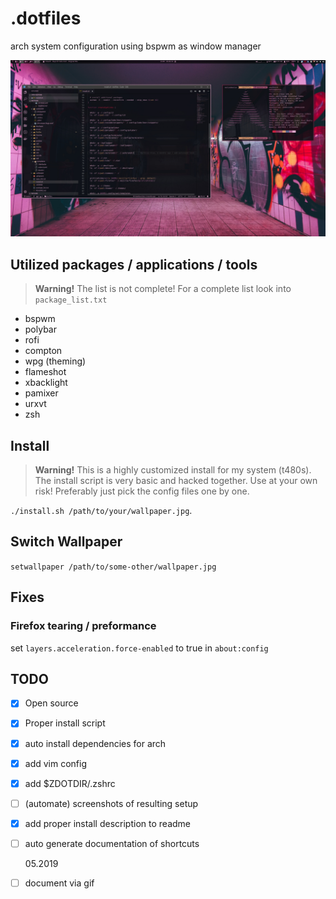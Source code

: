 # .dotfiles

arch system configuration using bspwm as window manager

![Desktop Screenshot](https://github.com/mklan/dotfiles/blob/master/screenshots/desktop.jpg)

## Utilized packages / applications / tools

> **Warning!** The list is not complete! For a complete list look into `package_list.txt`

- bspwm
- polybar
- rofi
- compton
- wpg (theming)
- flameshot
- xbacklight
- pamixer
- urxvt
- zsh

## Install

> **Warning!** This is a highly customized install for my system (t480s). The install script is very basic and hacked together. Use at your own risk! Preferably just pick the config files one by one.

`./install.sh /path/to/your/wallpaper.jpg`.

## Switch Wallpaper

`setwallpaper /path/to/some-other/wallpaper.jpg`

## Fixes

### Firefox tearing / preformance

set `layers.acceleration.force-enabled` to true in `about:config`

## TODO

- [x] Open source
- [x] Proper install script
- [x] auto install dependencies for arch
- [x] add vim config
- [x] add \$ZDOTDIR/.zshrc
- [ ] (automate) screenshots of resulting setup
- [x] add proper install description to readme
- [ ] auto generate documentation of shortcuts

  05.2019

- [ ] document via gif
